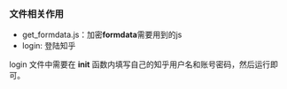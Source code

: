 ﻿### 文件相关作用
* get_formdata.js：加密**formdata**需要用到的js
* login: 登陆知乎

login 文件中需要在 __init__ 函数内填写自己的知乎用户名和账号密码，然后运行即可。